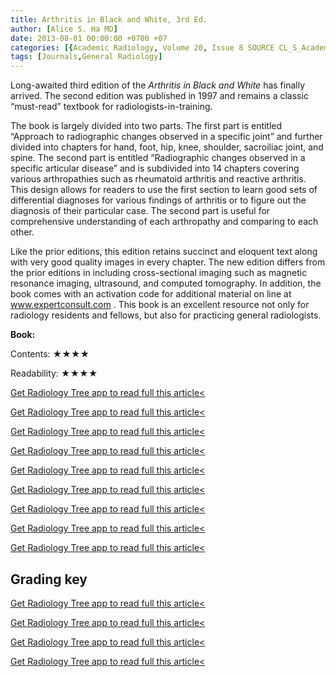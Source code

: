 ```yaml
---
title: Arthritis in Black and White, 3rd Ed.
author: [Alice S. Ha MD]
date: 2013-08-01 00:00:00 +0700 +07
categories: [{Academic Radiology, Volume 20, Issue 8 SOURCE CL_S_AcademicRadiologyVolume20Issue8 1}]
tags: [Journals,General Radiology]
---
```

Long-awaited third edition of the _Arthritis in Black and White_ has finally arrived. The second edition was published in 1997 and remains a classic “must-read” textbook for radiologists-in-training.

The book is largely divided into two parts. The first part is entitled “Approach to radiographic changes observed in a specific joint” and further divided into chapters for hand, foot, hip, knee, shoulder, sacroiliac joint, and spine. The second part is entitled “Radiographic changes observed in a specific articular disease” and is subdivided into 14 chapters covering various arthropathies such as rheumatoid arthritis and reactive arthritis. This design allows for readers to use the first section to learn good sets of differential diagnoses for various findings of arthritis or to figure out the diagnosis of their particular case. The second part is useful for comprehensive understanding of each arthropathy and comparing to each other.

Like the prior editions, this edition retains succinct and eloquent text along with very good quality images in every chapter. The new edition differs from the prior editions in including cross-sectional imaging such as magnetic resonance imaging, ultrasound, and computed tomography. In addition, the book comes with an activation code for additional material on line at  www.expertconsult.com . This book is an excellent resource not only for radiology residents and fellows, but also for practicing general radiologists.

**Book:**

Contents: ★★★★

Readability: ★★★★

[Get Radiology Tree app to read full this article<](https://clinicalpub.com/app)

[Get Radiology Tree app to read full this article<](https://clinicalpub.com/app)

[Get Radiology Tree app to read full this article<](https://clinicalpub.com/app)

[Get Radiology Tree app to read full this article<](https://clinicalpub.com/app)

[Get Radiology Tree app to read full this article<](https://clinicalpub.com/app)

[Get Radiology Tree app to read full this article<](https://clinicalpub.com/app)

[Get Radiology Tree app to read full this article<](https://clinicalpub.com/app)

[Get Radiology Tree app to read full this article<](https://clinicalpub.com/app)

[Get Radiology Tree app to read full this article<](https://clinicalpub.com/app)

## Grading key

[Get Radiology Tree app to read full this article<](https://clinicalpub.com/app)

[Get Radiology Tree app to read full this article<](https://clinicalpub.com/app)

[Get Radiology Tree app to read full this article<](https://clinicalpub.com/app)

[Get Radiology Tree app to read full this article<](https://clinicalpub.com/app)